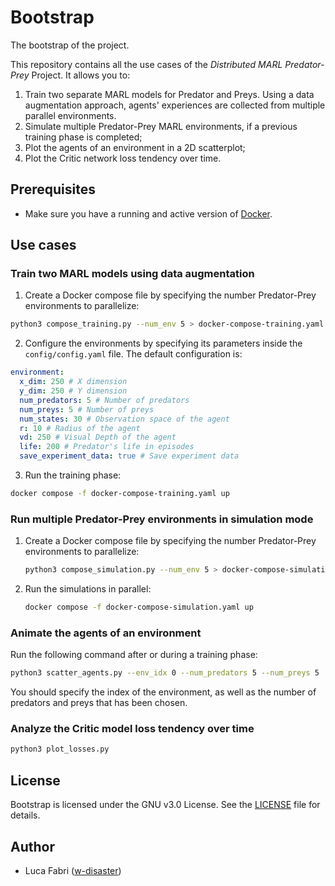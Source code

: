 # Bootstrap

The bootstrap of the project.

This repository contains all the use cases of the *Distributed MARL Predator-Prey* Project.
It allows you to:
1. Train two separate MARL models for Predator and Preys. Using a data augmentation approach, agents' experiences are collected from multiple parallel environments.
2. Simulate multiple Predator-Prey MARL environments, if a previous training phase is completed;
3. Plot the agents of an environment in a 2D scatterplot;
4. Plot the Critic network loss tendency over time.

## Prerequisites

- Make sure you have a running and active version of [Docker](https://docs.docker.com/engine/install/).

## Use cases

### Train two MARL models using data augmentation
1. Create a Docker compose file by specifying the number Predator-Prey environments to parallelize:
 ```bash
 python3 compose_training.py --num_env 5 > docker-compose-training.yaml
 ```
2. Configure the environments by specifying its parameters inside the `config/config.yaml` file. The default configuration is:
 
 ```yaml
 environment:
   x_dim: 250 # X dimension
   y_dim: 250 # Y dimension
   num_predators: 5 # Number of predators
   num_preys: 5 # Number of preys
   num_states: 30 # Observation space of the agent
   r: 10 # Radius of the agent
   vd: 250 # Visual Depth of the agent
   life: 200 # Predator's life in episodes
   save_experiment_data: true # Save experiment data
 ```
3. Run the training phase:
 ```bash
 docker compose -f docker-compose-training.yaml up
 ```
     
### Run multiple Predator-Prey environments in simulation mode
   
1. Create a Docker compose file by specifying the number Predator-Prey environments to parallelize:
   ```bash
   python3 compose_simulation.py --num_env 5 > docker-compose-simulation.yaml
   ```
2. Run the simulations in parallel:
   ```bash
   docker compose -f docker-compose-simulation.yaml up
   ```
### Animate the agents of an environment
Run the following command after or during a training phase:
```bash
python3 scatter_agents.py --env_idx 0 --num_predators 5 --num_preys 5
```
You should specify the index of the environment, as well as the number of predators and preys that has been chosen.

### Analyze the Critic model loss tendency over time
```bash
python3 plot_losses.py
```

## License

Bootstrap is licensed under the GNU v3.0 License. See the [LICENSE](./LICENSE) file for details.

## Author

- Luca Fabri ([w-disaster](https://github.com/w-disaster))
